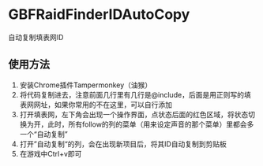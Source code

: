 # GBFRaidFinderIDAutoCopy

自动复制填表网ID

## 使用方法

1. 安装Chrome插件Tampermonkey（油猴）
2. 将代码复制进去，注意前面几行里有几行是@include，后面是用正则写的填表网网址，如果你常用的不在这里，可以自行添加
3. 打开填表网，左下角会出现一个操作界面，点状态后面的红色区域，将状态切换为开，此时，所有follow的列的菜单（用来设定声音的那个菜单）里都会多一个“自动复制”
4. 打开”自动复制“的列，会在出现新项目后，将其ID自动复制到剪贴板
5. 在游戏中Ctrl+v即可

